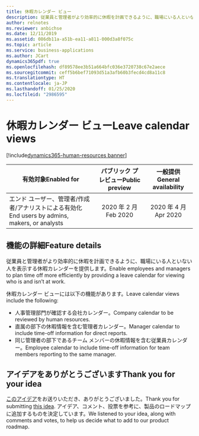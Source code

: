 ```yaml
---
title: 休暇カレンダー ビュー
description: 従業員と管理者がより効率的に休暇を計画できるように、職場にいる人といない人を表示する休暇カレンダーを提供します。
author: relnotes
ms.reviewer: anbichse
ms.date: 12/11/2019
ms.assetid: 086db11a-a51b-ea11-a811-000d3a8f075c
ms.topic: article
ms.service: business-applications
ms.author: JCart
dynamics365pdf: true
ms.openlocfilehash: df89578ee3b51a664bfc036e3720738c67e2aece
ms.sourcegitcommit: ceff5b6bef71093d51a3afb60b3fecd4cd8a11c8
ms.translationtype: HT
ms.contentlocale: ja-JP
ms.lasthandoff: 01/25/2020
ms.locfileid: "2986595"
---
```

# <a name="leave-calendar-views"></a><span data-ttu-id="4de75-103">休暇カレンダー ビュー</span><span class="sxs-lookup"><span data-stu-id="4de75-103">Leave calendar views</span></span>
[!include[dynamics365-human-resources banner](../includes/dynamics365-human-resources.md)]

| <span data-ttu-id="4de75-104">有効対象</span><span class="sxs-lookup"><span data-stu-id="4de75-104">Enabled for</span></span>    |  <span data-ttu-id="4de75-105">パブリック プレビュー</span><span class="sxs-lookup"><span data-stu-id="4de75-105">Public preview</span></span> | <span data-ttu-id="4de75-106">一般提供</span><span class="sxs-lookup"><span data-stu-id="4de75-106">General availability</span></span> | 
| ---------- | :----------: |:----------: |
|<span data-ttu-id="4de75-107">エンド ユーザー、管理者/作成者/アナリストによる有効化</span><span class="sxs-lookup"><span data-stu-id="4de75-107">End users by admins, makers, or analysts</span></span>|<span data-ttu-id="4de75-108">2020 年 2 月</span><span class="sxs-lookup"><span data-stu-id="4de75-108">Feb 2020</span></span>| <span data-ttu-id="4de75-109">2020 年 4 月</span><span class="sxs-lookup"><span data-stu-id="4de75-109">Apr 2020</span></span>|






## <a name="feature-details"></a><span data-ttu-id="4de75-110">機能の詳細</span><span class="sxs-lookup"><span data-stu-id="4de75-110">Feature details</span></span>
<!--feature detail start -->
<span data-ttu-id="4de75-111">従業員と管理者がより効率的に休暇を計画できるように、職場にいる人といない人を表示する休暇カレンダーを提供します。</span><span class="sxs-lookup"><span data-stu-id="4de75-111">Enable employees and managers to plan time off more efficiently by providing a leave calendar for viewing who is and isn’t at work.</span></span>

<span data-ttu-id="4de75-112">休暇カレンダー ビューには以下の機能があります。</span><span class="sxs-lookup"><span data-stu-id="4de75-112">Leave calendar views include the following:</span></span>  

- <span data-ttu-id="4de75-113">人事管理部門が確認する会社カレンダー。</span><span class="sxs-lookup"><span data-stu-id="4de75-113">Company calendar to be reviewed by human resources.</span></span>
- <span data-ttu-id="4de75-114">直属の部下の休暇情報を含む管理者カレンダー。</span><span class="sxs-lookup"><span data-stu-id="4de75-114">Manager calendar to include time-off information for direct reports.</span></span>
- <span data-ttu-id="4de75-115">同じ管理者の部下であるチーム メンバーの休暇情報を含む従業員カレンダー。</span><span class="sxs-lookup"><span data-stu-id="4de75-115">Employee calendar to include time-off information for team members reporting to the same manager.</span></span>




<!--feature detail end -->









## <a name="thank-you-for-your-idea"></a><span data-ttu-id="4de75-116">アイデアをありがとうございます</span><span class="sxs-lookup"><span data-stu-id="4de75-116">Thank you for your idea</span></span>
<span data-ttu-id="4de75-117">[このアイデア](https://experience.dynamics.com/ideas/idea/?ideaid=10d58e3f-453f-e911-867a-0003ff68b621)をお送りいただき、ありがとうございました。</span><span class="sxs-lookup"><span data-stu-id="4de75-117">Thank you for submitting [this idea](https://experience.dynamics.com/ideas/idea/?ideaid=10d58e3f-453f-e911-867a-0003ff68b621).</span></span> <span data-ttu-id="4de75-118">アイデア、コメント、投票を参考に、製品のロードマップに追加するものを決定しています。</span><span class="sxs-lookup"><span data-stu-id="4de75-118">We listened to your idea, along with comments and votes, to help us decide what to add to our product roadmap.</span></span>
